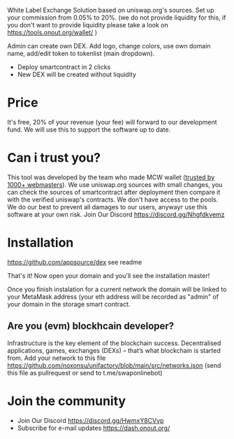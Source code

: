 White Label Exchange Solution based on uniswap.org's sources. Set up your commission from 0.05% to 20%. (we do not provide liquidity for this, if you don't want to provide liquidity please take a look on https://tools.onout.org/wallet/ )

Admin can create own DEX. Add logo, change colors, use own domain name, add/edit token to tokenlist (main dropdown).

- Deploy smartcontract in 2 clicks
- New DEX will be created without liquidity

# Price

It's free, 20% of your revenue (your fee) will forward to our development fund. We will use this to support the software up to date.

# Can i trust you?

This tool was developed by the team who made MCW wallet ([trusted by 1000+ webmasters](https://codecanyon.net/item/multicurrency-crypto-wallet-and-exchange-widgets-for-wordpress/23532064)). We use uniswap.org sources with small changes, you can check the sources of smartcontract after deployment then compare it with the verified uniswap's contracts. We don't have access to the pools. We do our best to prevent all damages to our users, anywayг use this software at your own risk. Join Our Discord https://discord.gg/Nhgfdkvemz

# Installation

 https://github.com/appsource/dex see readme

That's it! Now open your domain and you'll see the installation master!

Once you finish instalation for a current network the domain will be linked to your MetaMask address (your eth address will be recorded as "admin" of your domain in the storage smart contract.

## Are you (evm) blockhcain developer?

Infrastructure is the key element of the blockchain success. Decentralised applications, games, exchanges (DEXs) – that’s what blockchain is started from. Add your network to this file https://github.com/noxonsu/unifactory/blob/main/src/networks.json (send this file as pullrequest or send to t.me/swaponlinebot)

# Join the community

- Join Our Discord https://discord.gg/HwmxY8CVyp
- Subscribe for e-mail updates https://dash.onout.org/
